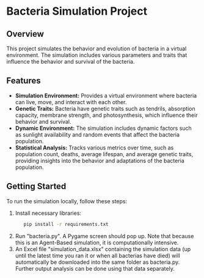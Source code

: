 # Bacteria Simulation Project

## Overview
This project simulates the behavior and evolution of bacteria in a virtual environment. The simulation includes various parameters and traits that influence the behavior and survival of the bacteria.

## Features
- **Simulation Environment:** Provides a virtual environment where bacteria can live, move, and interact with each other.
- **Genetic Traits:** Bacteria have genetic traits such as tendrils, absorption capacity, membrane strength, and photosynthesis, which influence their behavior and survival.
- **Dynamic Environment:** The simulation includes dynamic factors such as sunlight availability and random events that affect the bacteria population.
- **Statistical Analysis:** Tracks various metrics over time, such as population count, deaths, average lifespan, and average genetic traits, providing insights into the behavior and adaptations of the bacteria population.

## Getting Started
To run the simulation locally, follow these steps:

1. Install necessary libraries:
   ```bash
      pip install -r requirements.txt
2. Run "bacteria.py". A Pygame screen should pop up. Note that because this is an Agent-Based simulation, it is computationally intensive.
3. An Excel file "simulation_data.xlsx" containing the simulation data (up until the latest time you ran it or when all bacterias have died) will automatically be downloaded into the same folder as bacteria.py. Further output analysis can be done using that data separately.



